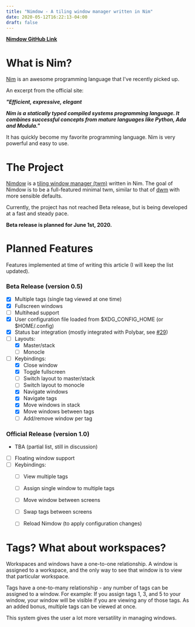 ```yaml
---
title: "Nimdow - A tiling window manager written in Nim"
date: 2020-05-12T16:22:13-04:00
draft: false
---
```


**[Nimdow GitHub Link](https://github.com/avahe-kellenberger/nimdow/tree/master)**

# What is Nim?

[Nim](https://nim-lang.org/) is an awesome programming language that I've recently picked up.

An excerpt from the official site:


_**"Efficient, expressive, elegant**_

_**Nim is a statically typed compiled systems programming language.
It combines successful concepts from mature languages like Python, Ada and Modula."**_

It has quickly become my favorite programming language. Nim is very powerful and easy to use.

# The Project

[Nimdow](https://github.com/avahe-kellenberger/nimdow/tree/master) is a [tiling window manager (twm)](https://en.wikipedia.org/wiki/Tiling_window_manager) written in Nim. The goal of Nimdow is to be a full-featured minimal twm, similar to that of [dwm](https://dwm.suckless.org/) with more sensible defaults.

Currently, the project has not reached Beta release, but is being developed at a fast and steady pace.

**Beta release is planned for June 1st, 2020.**

# Planned Features

Features implemented at time of writing this article (I will keep the list updated).

### Beta Release (version 0.5)


- [x] Multiple tags (single tag viewed at one time)
- [x] Fullscreen windows
- [ ] Multihead support
- [x] User configuration file loaded from $XDG_CONFIG_HOME (or $HOME/.config)
- [x] Status bar integration (mostly integrated with Polybar, see [#29](https://github.com/avahe-kellenberger/nimdow/issues/29))
- [ ] Layouts:
  - [x] Master/stack
  - [ ] Monocle
- [ ] Keybindings:
  - [x] Close window
  - [x] Toggle fullscreen
  - [ ] Switch layout to master/stack
  - [ ] Switch layout to monocle
  - [x] Navigate windows
  - [x] Navigate tags
  - [x] Move windows in stack
  - [x] Move windows between tags
  - [ ] Add/remove window per tag

### Official Release (version 1.0)

- TBA (partial list, still in discussion)
- [ ] Floating window support
- [ ] Keybindings:
  - [ ] View multiple tags
  - [ ] Assign single window to multiple tags
  - [ ] Move window between screens
  - [ ] Swap tags between screens
  - [ ] Reload Nimdow (to apply configuration changes)


# Tags? What about workspaces?

Workspaces and windows have a one-to-one relationship. A window is assigned to a workspace, and the only way to see that window is to view that particular workspace.

Tags have a one-to-many relationship - any number of tags can be assigned to a window. For example: If you assign tags 1, 3, and 5 to your window, your window will be visible if you are viewing any of those tags. As an added bonus, multiple tags can be viewed at once.

This system gives the user a lot more versatility in managing windows.

